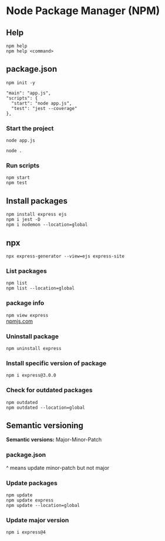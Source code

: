 # Node Package Manager (NPM)
## Help
`npm help` <br />
`npm help <command>`
## package.json
`npm init -y`
```
"main": "app.js",
"scripts": {
  "start": "node app.js",
  "test": "jest --coverage"
},
```
### Start the project
`node app.js`

`node .`
### Run scripts
`npm start`<br />
`npm test`

## Install packages
`npm install express ejs`<br />
`npm i jest -D`<br />
`npm i nodemon --location=global`

## npx
`npx express-generator --view=ejs express-site`

### List packages
`npm list`<br />
`npm list --location=global`

### package info
`npm view express`<br />
[npmjs.com](https://npmjs.com)

### Uninstall package
`npm uninstall express`

### Install specific version of package
`npm i express@3.0.0`

### Check for outdated packages
`npm outdated`<br />
`npm outdated --location=global`

## Semantic versioning
**Semantic versions:** Major-Minor-Patch
### package.json
^ means update minor-patch but not major

### Update packages
`npm update`<br />
`npm update express`<br />
`npm update --location=global`<br />

### Update major version
`npm i express@4`<br />